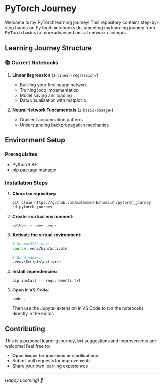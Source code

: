 # PyTorch Journey

Welcome to my PyTorch learning journey! This repository contains step-by-step hands-on PyTorch notebooks documenting my learning journey from PyTorch basics to more advanced neural network concepts.

## Learning Journey Structure

### 📚 Current Notebooks

1. **Linear Regression** (`1-linear-regression/`)
   - Building your first neural network
   - Training loop implementation
   - Model saving and loading
   - Data visualization with matplotlib

2. **Neural Network Fundamentals** (`2-basic-dosage/`)
   - Gradient accumulation patterns
   - Understanding backpropagation mechanics

## Environment Setup

### Prerequisites
- Python 3.8+
- pip package manager

### Installation Steps

1. **Clone the repository:**
   ```bash
   git clone https://github.com/mohammed-bahumaish/pytorch_journey
   cd pytorch_journey
   ```

2. **Create a virtual environment:**
   ```bash
   python -m venv .venv
   ```

3. **Activate the virtual environment:**
   ```bash
   # On macOS/Linux:
   source .venv/bin/activate

   # On Windows:
   .venv\Scripts\activate
   ```

4. **Install dependencies:**
   ```bash
   pip install -r requirements.txt
   ```

5. **Open in VS Code:**
   ```bash
   code .
   ```
   Then use the Jupyter extension in VS Code to run the notebooks directly in the editor.

## Contributing

This is a personal learning journey, but suggestions and improvements are welcome! Feel free to:
- Open issues for questions or clarifications
- Submit pull requests for improvements
- Share your own learning experiences


---

*Happy Learning! 🚀*